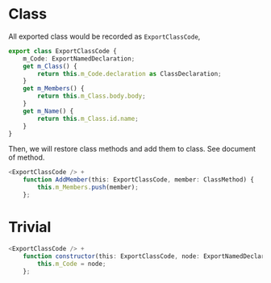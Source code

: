 # Class

All exported class would be recorded as ```ExportClassCode```,

```typescript
export class ExportClassCode {
    m_Code: ExportNamedDeclaration;
    get m_Class() {
        return this.m_Code.declaration as ClassDeclaration;
    }
    get m_Members() {
        return this.m_Class.body.body;
    }
    get m_Name() {
        return this.m_Class.id.name;
    }
}
```

Then, we will restore class methods and add them to class. See document of method.

```typescript
<ExportClassCode /> +
    function AddMember(this: ExportClassCode, member: ClassMethod) {
        this.m_Members.push(member);
    };
```

# Trivial

```typescript
<ExportClassCode /> +
    function constructor(this: ExportClassCode, node: ExportNamedDeclaration) {
        this.m_Code = node;
    };
```